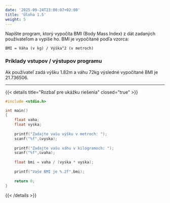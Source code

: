 ```yaml
---
date: '2025-09-24T23:00:07+02:00'
title: 'Úloha 1.5'
weight: 5
---
```


Napíšte program, ktorý vypočíta BMI (Body Mass Index) z dát zadaných používateľom a vypíše ho.
BMI je vypočítané podľa vzorca:

```text
BMI = Váha (v kg) / Výška^2 (v metroch)
```

### Príklady vstupov / výstupov programu

Ak používateľ zadá výšku 1.82m a váhu 72kg výsledné vypočítané BMI je 21.736506.

---

{{< details title="Rozbaľ pre ukážku riešenia" closed="true" >}}

```C
#include <stdio.h>

int main()
{
    float vaha;
    float vyska;
    
    printf("Zadajte vašu výšku v metroch: ");
    scanf("%f",&vyska);
    
    printf("Zadajte vašu váhu v kilogramoch: ");
    scanf("%f",&vaha);
    
    float bmi = vaha / (vyska * vyska);
    
    printf("Vaše BMI je %.2f",bmi);
    
    return 0;
}
```

{{< /details >}}
